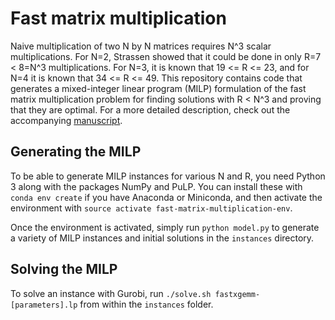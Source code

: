 # Fast matrix multiplication

Naive multiplication of two N by N matrices requires N^3 scalar multiplications. For N=2, Strassen showed that it could be done in only R=7 < 8=N^3 multiplications. For N=3, it is known that 19 <= R <= 23, and for N=4 it is known that 34 <= R <= 49. This repository contains code that generates a mixed-integer linear program (MILP) formulation of the fast matrix multiplication problem for finding solutions with R < N^3 and proving that they are optimal. For a more detailed description, check out the accompanying [manuscript](latex/fast-matrix-multiplication.pdf).

## Generating the MILP

To be able to generate MILP instances for various N and R, you need Python 3 along with the packages NumPy and PuLP. You can install these with `conda env create` if you have Anaconda or Miniconda, and then activate the environment with `source activate fast-matrix-multiplication-env`.

Once the environment is activated, simply run `python model.py` to generate a variety of MILP instances and initial solutions in the `instances` directory.

## Solving the MILP

To solve an instance with Gurobi, run `./solve.sh fastxgemm-[parameters].lp` from within the `instances` folder.
